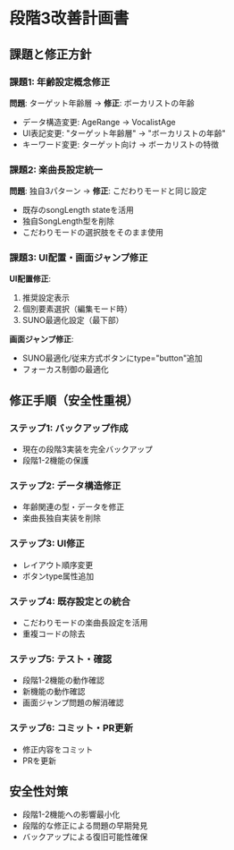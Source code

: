 # 段階3改善計画書

## 課題と修正方針

### 課題1: 年齢設定概念修正
**問題**: ターゲット年齢層 → **修正**: ボーカリストの年齢
- データ構造変更: AgeRange → VocalistAge
- UI表記変更: "ターゲット年齢層" → "ボーカリストの年齢"
- キーワード変更: ターゲット向け → ボーカリストの特徴

### 課題2: 楽曲長設定統一
**問題**: 独自3パターン → **修正**: こだわりモードと同じ設定
- 既存のsongLength stateを活用
- 独自SongLength型を削除
- こだわりモードの選択肢をそのまま使用

### 課題3: UI配置・画面ジャンプ修正
**UI配置修正**:
1. 推奨設定表示
2. 個別要素選択（編集モード時）
3. SUNO最適化設定（最下部）

**画面ジャンプ修正**:
- SUNO最適化/従来方式ボタンにtype="button"追加
- フォーカス制御の最適化

## 修正手順（安全性重視）

### ステップ1: バックアップ作成
- 現在の段階3実装を完全バックアップ
- 段階1-2機能の保護

### ステップ2: データ構造修正
- 年齢関連の型・データを修正
- 楽曲長独自実装を削除

### ステップ3: UI修正
- レイアウト順序変更
- ボタンtype属性追加

### ステップ4: 既存設定との統合
- こだわりモードの楽曲長設定を活用
- 重複コードの除去

### ステップ5: テスト・確認
- 段階1-2機能の動作確認
- 新機能の動作確認
- 画面ジャンプ問題の解消確認

### ステップ6: コミット・PR更新
- 修正内容をコミット
- PRを更新

## 安全性対策
- 段階1-2機能への影響最小化
- 段階的な修正による問題の早期発見
- バックアップによる復旧可能性確保
